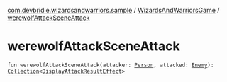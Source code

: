 [com.devbridie.wizardsandwarriors.sample](../index.md) / [WizardsAndWarriorsGame](index.md) / [werewolfAttackSceneAttack](.)

# werewolfAttackSceneAttack

`fun werewolfAttackSceneAttack(attacker: `[`Person`](../../com.devbridie.wizardsandwarriors.sample.models/-person/index.md)`, attacked: `[`Enemy`](../../com.devbridie.wizardsandwarriors.sample.models/-enemy/index.md)`): `[`Collection`](https://kotlinlang.org/api/latest/jvm/stdlib/kotlin.collections/-collection/index.html)`<`[`DisplayAttackResultEffect`](../../com.devbridie.wizardsandwarriors.sample.demo/-display-attack-result-effect/index.md)`>`